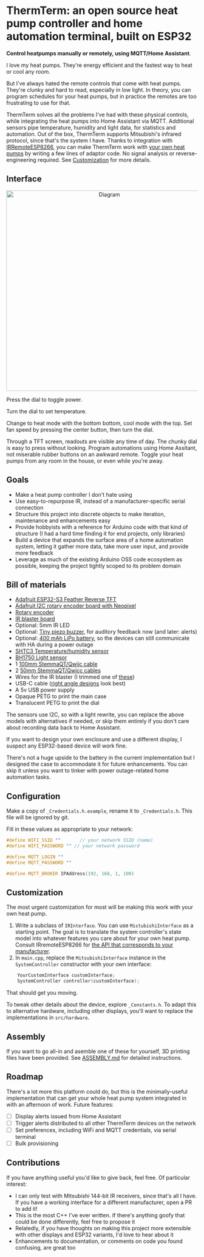 # ThermTerm: an open source heat pump controller and home automation terminal, built on ESP32

**Control heatpumps manually or remotely, using MQTT/Home Assistant**.

I love my heat pumps. They're energy efficient and the fastest way to heat or cool any room.

But I've always hated the remote controls that come with heat pumps. They're clunky and hard to read, especially in low light. In theory, you can program schedules for your heat pumps, but in practice the remotes are too frustrating to use for that.

ThermTerm solves all the problems I've had with these physical controls, while integrating the heat pumps into Home Assistant via MQTT. Additional sensors pipe temperature, humidity and light data, for statistics and automation. Out of the box, ThermTerm supports Mitsubishi's infrared protocol, since that's the system I have. Thanks to integration with [IRRemoteESP8266](https://github.com/crankyoldgit/IRremoteESP8266), you can make ThermTerm work with [your own heat pumps](https://github.com/crankyoldgit/IRremoteESP8266/blob/master/SupportedProtocols.md) by writing a few lines of adaptor code. No signal analysis or reverse-engineering required. See [Customization](#customization) for more details.

## Interface

<p align="center">
<img width="527" alt="Diagram" src="https://github.com/daniloc/ThermTerm/assets/213358/17835a63-d495-4553-853f-562c07adade9">
</p>
Press the dial to toggle power.

Turn the dial to set temperature.

Change to heat mode with the bottom bottom, cool mode with the top. Set fan speed by pressing the center button, then turn the dial.

Through a TFT screen, readouts are visible any time of day. The chunky dial is easy to press without looking. Program automations using Home Assitant, not miserable rubber buttons on an awkward remote. Toggle your heat pumps from any room in the house, or even while you're away.

## Goals

- Make a heat pump controller I don't hate using
- Use easy-to-repurpose IR, instead of a manufacturer-specific serial connection
- Structure this project into discrete objects to make iteration, maintenance and enhancements easy
- Provide hobbyists with a reference for Arduino code with that kind of structure (I had a hard time finding it for end projects, only libraries)
- Build a device that expands the surface area of a home automation system, letting it gather more data, take more user input, and provide more feedback
- Leverage as much of the existing Arduino OSS code ecosystem as possible, keeping the project tightly scoped to its problem domain

## Bill of materials

- [Adafruit ESP32-S3 Feather Reverse TFT](https://www.adafruit.com/product/5691)
- [Adafruit I2C rotary encoder board with Neopixel](https://www.adafruit.com/product/4991)
- [Rotary encoder](https://www.adafruit.com/product/377)
- [IR blaster board](https://www.adafruit.com/product/5639)
- Optional: 5mm IR LED
- Optional: [Tiny piezo buzzer](https://www.adafruit.com/product/1740), for auditory feedback now (and later: alerts)
- Optional: [400 mAh LiPo battery](https://www.adafruit.com/product/3898), so the devices can still communicate with HA during a power outage
- [SHTC3 Temperature/humidity sensor](https://www.adafruit.com/product/4636)
- [BH1750 Light sensor](https://www.adafruit.com/product/4681)
- 1 [100mm StemmaQT/Qwiic cable](https://www.adafruit.com/product/4210)
- 2 [50mm StemmaQT/Qwicc cables](https://www.adafruit.com/product/4399)
- Wires for the IR blaster (I trimmed one of [these](https://www.adafruit.com/product/4336))
- USB-C cable ([right angle designs](https://www.amazon.com/dp/B08912ZBHZ) look best)
- A 5v USB power supply
- Opaque PETG to print the main case
- Translucent PETG to print the dial

The sensors use I2C, so with a light rewrite, you can replace the above models with alternatives if needed, or skip them entirely if you don't care about recording data back to Home Assistant.

If you want to design your own enclosure and use a different display, I suspect any ESP32-based device will work fine.

There's not a huge upside to the battery in the current implementation but I designed the case to accommodate it for future enhancements. You can skip it unless you want to tinker with power outage-related home automation tasks.

## Configuration

Make a copy of `_Credentials.h.example`, rename it to `_Credentials.h`. This file will be ignored by git.

Fill in these values as appropriate to your network:

```C++
#define WIFI_SSID ""       // your network SSID (name)
#define WIFI_PASSWORD "" // your network password

#define MQTT_LOGIN ""
#define MQTT_PASSWORD ""

#define MQTT_BROKER IPAddress(192, 168, 1, 100)
```

## Customization

The most urgent customization for most will be making this work with your own heat pump.

1. Write a subclass of `IRInterface`. You can use `MistubishiInterface` as a starting point. The goal is to translate the system controller's state model into whatever features you care about for your own heat pump. Consult IRremoteESP8266 for [the API that corresponds to your manufacturer](https://github.com/crankyoldgit/IRremoteESP8266/blob/master/SupportedProtocols.md).
2. In `main.cpp`, replace the `MitsubishiInterface` instance in the `SystemController` constructor with your own interface:

```C++
    YourCustomInterface customInterface;
    SystemController controller(customInterface);
```

That should get you moving.

To tweak other details about the device, explore `_Constants.h`. To adapt this to alternative hardware, including other displays, you'll want to replace the implementations in `src/hardware`.

## Assembly

If you want to go all-in and asemble one of these for yourself, 3D printing files have been provided. See [ASSEMBLY.md](/enclosure/ASSEMBLY.md) for detailed instructions.

## Roadmap

There's a lot more this platform could do, but this is the minimally-useful implementation that can get your whole heat pump system integrated in with an afternoon of work. Future features:

- [ ] Display alerts issued from Home Assistant
- [ ] Trigger alerts distributed to all other ThermTerm devices on the network
- [ ] Set preferences, including WiFi and MQTT credentials, via serial terminal
- [ ] Bulk provisioning

## Contributions

If you have anything useful you'd like to give back, feel free. Of particular interest:

- I can only test with Mitsubishi 144-bit IR receivers, since that's all I have. If you have a working interface for a different manufacturer, open a PR to add it!
- This is the most C++ I've ever written. If there's anything goofy that could be done differently, feel free to propose it
- Relatedly, if you have thoughts on making this project more extensible with other displays and ESP32 variants, I'd love to hear about it
- Enhancements to documentation, or comments on code you found confusing, are great too
